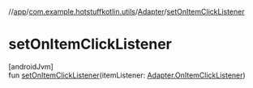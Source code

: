 //[app](../../../index.md)/[com.example.hotstuffkotlin.utils](../index.md)/[Adapter](index.md)/[setOnItemClickListener](set-on-item-click-listener.md)

# setOnItemClickListener

[androidJvm]\
fun [setOnItemClickListener](set-on-item-click-listener.md)(itemListener: [Adapter.OnItemClickListener](-on-item-click-listener/index.md))
